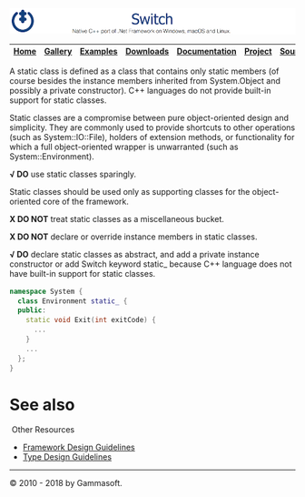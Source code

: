 ![Switch Header](Pictures/SwitchNativeC++port.png)

| [Home](Home.md) | [Gallery](Gallery.md) | [Examples](Examples.md) | [Downloads](Downloads.md) | [Documentation](Documentation.md) | [Project](https://sourceforge.net/projects/switchpro) | [Source](https://github.com/gammasoft71/switch) | [License](License.md) | [Contact](Contact.md) | [GAMMA Soft](https://gammasoft71.wixsite.com/gammasoft) |
|-----------------|-----------------------|-------------------------|-------------------------|-----------------------------------|-------------------------------------------------------|-------------------------------------------------|-----------------------|-----------------------|---------------------------------------------------------|

A static class is defined as a class that contains only static members (of course besides the instance members inherited from System.Object and possibly a private constructor). C++ languages do not provide built-in support for static classes.

Static classes are a compromise between pure object-oriented design and simplicity. They are commonly used to provide shortcuts to other operations (such as System::IO::File), holders of extension methods, or functionality for which a full object-oriented wrapper is unwarranted (such as System::Environment).

**√ DO** use static classes sparingly.

Static classes should be used only as supporting classes for the object-oriented core of the framework.

**X DO NOT** treat static classes as a miscellaneous bucket.

**X DO NOT** declare or override instance members in static classes.

**√ DO** declare static classes as abstract, and add a private instance constructor or add Switch keyword static_ because C++ language does not have built-in support for static classes.

```c++
namespace System {
  class Environment static_ {
  public:
    static void Exit(int exitCode) {
      ...
    }
    ...
  }; 
}
```

# See also
​
Other Resources

* [Framework Design Guidelines](FrameworkDesignGuidelines.md)
* [Type Design Guidelines](TypeDesignGuidelines.md)

______________________________________________________________________________________________

© 2010 - 2018 by Gammasoft.
